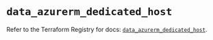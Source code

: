 # `data_azurerm_dedicated_host`

Refer to the Terraform Registry for docs: [`data_azurerm_dedicated_host`](https://registry.terraform.io/providers/hashicorp/azurerm/4.33.0/docs/data-sources/dedicated_host).
